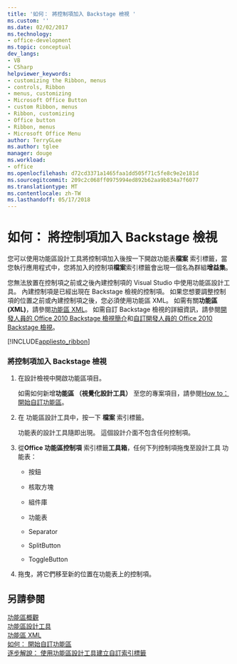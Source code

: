 ```yaml
---
title: '如何： 將控制項加入 Backstage 檢視 '
ms.custom: ''
ms.date: 02/02/2017
ms.technology:
- office-development
ms.topic: conceptual
dev_langs:
- VB
- CSharp
helpviewer_keywords:
- customizing the Ribbon, menus
- controls, Ribbon
- menus, customizing
- Microsoft Office Button
- custom Ribbon, menus
- Ribbon, customizing
- Office button
- Ribbon, menus
- Microsoft Office Menu
author: TerryGLee
ms.author: tglee
manager: douge
ms.workload:
- office
ms.openlocfilehash: d72cd3371a1465faa1dd505f71c5fe8c9e2e181d
ms.sourcegitcommit: 209c2c068ff0975994ed892b62aa9b834a7f6077
ms.translationtype: MT
ms.contentlocale: zh-TW
ms.lasthandoff: 05/17/2018
---
```

# <a name="how-to-add-controls-to-the-backstage-view"></a>如何： 將控制項加入 Backstage 檢視
  您可以使用功能區設計工具將控制項加入後按一下開啟功能表**檔案** 索引標籤，當您執行應用程式中，您將加入的控制項**檔案**索引標籤會出現一個名為群組**增益集**。  
  
 您無法放置在控制項之前或之後內建控制項的 Visual Studio 中使用功能區設計工具。 內建控制項是已經出現在 Backstage 檢視的控制項。 如果您想要調整控制項的位置之前或內建控制項之後，您必須使用功能區 XML。 如需有關**功能區 (XML)**，請參閱[功能區 XML](../vsto/ribbon-xml.md)。 如需自訂 Backstage 檢視的詳細資訊，請參閱[開發人員的 Office 2010 Backstage 檢視簡介](http://go.microsoft.com/fwlink/?LinkId=182189)和[自訂開發人員的 Office 2010 Backstage 檢視](http://go.microsoft.com/fwlink/?LinkId=182188)。  
  
 [!INCLUDE[appliesto_ribbon](../vsto/includes/appliesto-ribbon-md.md)]  
  
### <a name="to-add-controls-to-backstage-view"></a>將控制項加入 Backstage 檢視  
  
1.  在設計檢視中開啟功能區項目。  
  
     如需如何新增**功能區 （視覺化設計工具）** 至您的專案項目，請參閱[How to： 開始自訂功能區](../vsto/how-to-get-started-customizing-the-ribbon.md)。  
  
2.  在 功能區設計工具中，按一下 **檔案** 索引標籤。  
  
     功能表的設計工具隨即出現。 這個設計介面不包含任何控制項。  
  
3.  從**Office 功能區控制項** 索引標籤**工具箱**，任何下列控制項拖曳至設計工具 功能表：  
  
    -   按鈕  
  
    -   核取方塊  
  
    -   組件庫  
  
    -   功能表  
  
    -   Separator  
  
    -   SplitButton  
  
    -   ToggleButton  
  
4.  拖曳，將它們移至新的位置在功能表上的控制項。  
  
## <a name="see-also"></a>另請參閱  
 [功能區概觀](../vsto/ribbon-overview.md)   
 [功能區設計工具](../vsto/ribbon-designer.md)   
 [功能區 XML](../vsto/ribbon-xml.md)   
 [如何： 開始自訂功能區](../vsto/how-to-get-started-customizing-the-ribbon.md)   
 [逐步解說： 使用功能區設計工具建立自訂索引標籤](../vsto/walkthrough-creating-a-custom-tab-by-using-the-ribbon-designer.md)  
  
  